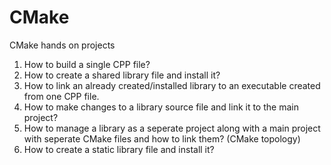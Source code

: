 # CMake
CMake hands on projects

1. How to build a single CPP file?
2. How to create a shared library file and install it?
3. How to link an already created/installed library to an executable created from one CPP file.
4. How to make changes to a library source file and link it to the main project?
5. How to manage a library as a seperate project along with a main project with seperate CMake files and how to link them? (CMake topology)
6. How to create a static library file and install it?